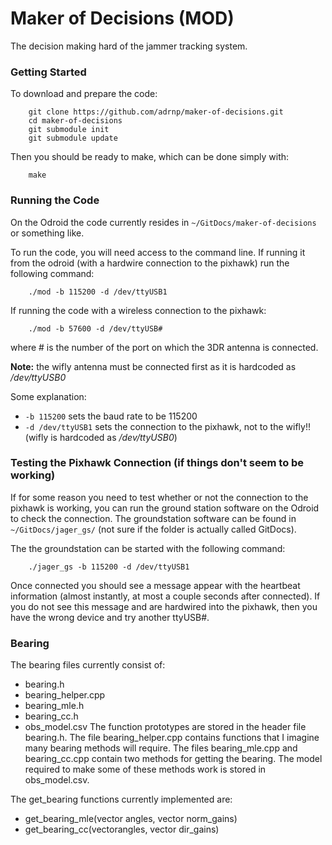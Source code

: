 # Maker of Decisions (MOD)
The decision making hard of the jammer tracking system.

### Getting Started

To download and prepare the code:

        git clone https://github.com/adrnp/maker-of-decisions.git
        cd maker-of-decisions
        git submodule init
        git submodule update

Then you should be ready to make, which can be done simply with:

        make

### Running the Code
On the Odroid the code currently resides in `~/GitDocs/maker-of-decisions` or something like.

To run the code, you will need access to the command line.  If running it from the odroid (with a hardwire connection to the pixhawk) run the following command:

        ./mod -b 115200 -d /dev/ttyUSB1

If running the code with a wireless connection to the pixhawk:

        ./mod -b 57600 -d /dev/ttyUSB#

where # is the number of the port on which the 3DR antenna is connected.

**Note:** the wifly antenna must be connected first as it is hardcoded as */dev/ttyUSB0*

Some explanation:
 - `-b 115200` sets the baud rate to be 115200
 - `-d /dev/ttyUSB1` sets the connection to the pixhawk, not to the wifly!! (wifly is hardcoded as */dev/ttyUSB0*)

### Testing the Pixhawk Connection (if things don't seem to be working)
If for some reason you need to test whether or not the connection to the pixhawk is working, you can run the ground station software on the Odroid to check the connection.  The groundstation software can be found in `~/GitDocs/jager_gs/` (not sure if the folder is actually called GitDocs).

The the groundstation can be started with the following command:

        ./jager_gs -b 115200 -d /dev/ttyUSB1

Once connected you should see a message appear with the heartbeat information (almost instantly, at most a couple seconds after connected).  If you do not see this message and are hardwired into the pixhawk, then you have the wrong device and try another ttyUSB#.

### Bearing
The bearing files currently consist of:
* bearing.h
* bearing\_helper.cpp
* bearing\_mle.h
* bearing\_cc.h
* obs\_model.csv
The function prototypes are stored in the header file bearing.h.
The file bearing\_helper.cpp contains functions that I imagine many bearing methods will require.
The files bearing\_mle.cpp and bearing\_cc.cpp contain two methods for getting the bearing.
The model required to make some of these methods work is stored in obs\_model.csv.

The get\_bearing functions currently implemented are:
* get\_bearing\_mle(vector<double> angles, vector<int> norm\_gains)
* get\_bearing\_cc(vector<double>angles, vector<double> dir\_gains)
